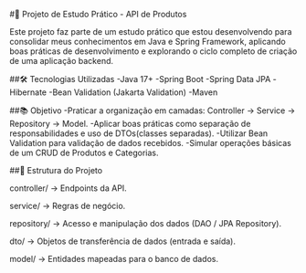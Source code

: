 #📌 Projeto de Estudo Prático - API de Produtos

Este projeto faz parte de um estudo prático que estou desenvolvendo para consolidar meus conhecimentos em Java e Spring Framework, aplicando boas práticas de desenvolvimento e explorando o ciclo completo de criação de uma aplicação backend.

##🛠️ Tecnologias Utilizadas
-Java 17+
-Spring Boot
-Spring Data JPA
-Hibernate
-Bean Validation (Jakarta Validation)
-Maven

##📚 Objetivo
-Praticar a organização em camadas: Controller → Service → Repository → Model.
-Aplicar boas práticas como separação de responsabilidades e uso de DTOs(classes separadas).
-Utilizar Bean Validation para validação de dados recebidos.
-Simular operações básicas de um CRUD de Produtos e Categorias.

##📂 Estrutura do Projeto

controller/ → Endpoints da API.

service/ → Regras de negócio.

repository/ → Acesso e manipulação dos dados (DAO / JPA Repository).

dto/ → Objetos de transferência de dados (entrada e saída).

model/ → Entidades mapeadas para o banco de dados.
